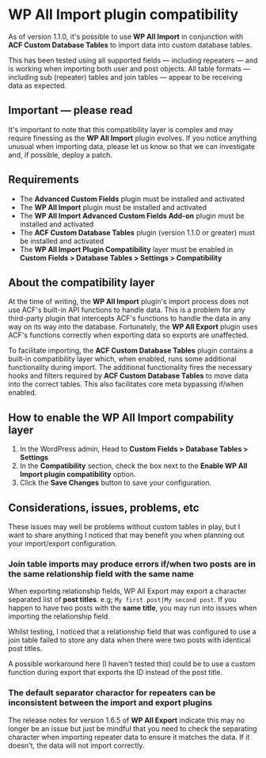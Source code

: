 # WP All Import plugin compatibility

As of version 1.1.0, it's possible to use **WP All Import** in conjunction with **ACF Custom Database Tables** to import 
data into custom database tables.

This has been tested using all supported fields — including repeaters — and is working when importing both user and post 
objects. All table formats — including sub (repeater) tables and join tables — appear to be receiving data as expected. 

## Important — please read

It's important to note that this compatibility layer is complex and may require finessing as the **WP All Import** 
plugin evolves. If you notice anything unusual when importing data, please let us know so that we can investigate and, 
if possible, deploy a patch. 

## Requirements

- The **Advanced Custom Fields** plugin must be installed and activated
- The **WP All Import** plugin must be installed and activated
- The **WP All Import Advanced Custom Fields Add-on** plugin must be installed and activated
- The **ACF Custom Database Tables** plugin (version 1.1.0 or greater) must be installed and activated
- The **WP All Import Plugin Compatibility** layer must be enabled in **Custom Fields > Database Tables > Settings > Compatibility**

## About the compatibility layer

At the time of writing, the **WP All Import** plugin's import process does not use ACF's built-in API functions to 
handle data. This is a problem for any third-party plugin that intercepts ACF's functions to handle the data in any way 
on its way into the database. Fortunately, the **WP All Export** plugin uses ACF's functions correctly when exporting 
data so exports are unaffected. 

To facilitate importing, the **ACF Custom Database Tables** plugin contains a built-in compatibility layer which, when 
enabled, runs some additional functionality during import. The additional functionality fires the necessary hooks and 
filters required by **ACF Custom Database Tables** to move data into the correct tables. This also facilitates core 
meta bypassing if/when enabled.

## How to enable the WP All Import compability layer

1. In the WordPress admin, Head to **Custom Fields > Database Tables > Settings**
1. In the **Compatibility** section, check the box next to the **Enable WP All Import plugin compatibility** option.
1. Click the **Save Changes** button to save your configuration.   

## Considerations, issues, problems, etc

These issues may well be problems without custom tables in play, but I want to share anything I noticed that may 
benefit you when planning out your import/export configuration.

### Join table imports may produce errors if/when two posts are in the same relationship field with the same name

When exporting relationship fields, WP All Export may export a character separated list of **post titles**. e.g; 
`My first post|My second post`. If you happen to have two posts with the **same title**, you may run into issues when 
importing the relationship field. 

Whilst testing, I noticed that a relationship field that was configured to use a join table failed to store any data 
when there were two posts with identical post titles. 

A possible workaround here (I haven't tested this) could be to use a custom function during export that exports the ID 
instead of the post title.

### The default separator charactor for repeaters can be inconsistent between the import and export plugins

The release notes for version 1.6.5 of **WP All Export** indicate this may no longer be an issue but just be mindful 
that you need to check the separating character when importing repeater data to ensure it matches the data. If it 
doesn't, the data will not import correctly. 